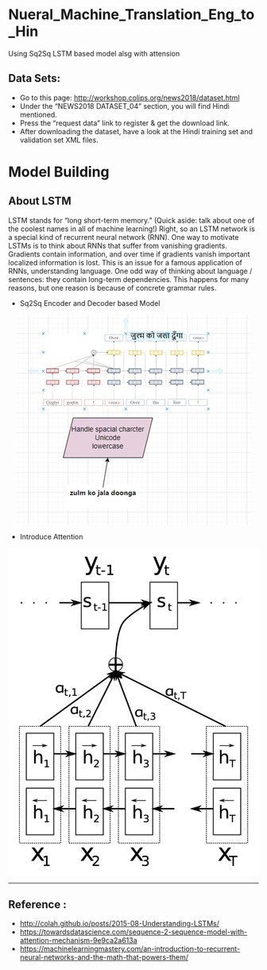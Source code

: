 # Nueral_Machine_Translation_Eng_to_Hin
Using Sq2Sq LSTM based model alsg with attension 

## Data Sets:

- Go to this page: http://workshop.colips.org/news2018/dataset.html
- Under the “NEWS2018 DATASET_04” section, you will find Hindi mentioned.
- Press the “request data” link to register &amp; get the download link.
- After downloading the dataset, have a look at the Hindi training set and validation set XML files.

# Model Building

## About LSTM 
LSTM stands for “long short-term memory.” (Quick aside: talk about one of the coolest names in all of machine learning!) Right, so an LSTM network is a special kind of recurrent neural network (RNN). One way to motivate LSTMs is to think about RNNs that suffer from vanishing gradients. Gradients contain information, and over time if gradients vanish important localized information is lost. This is an issue for a famous application of RNNs, understanding language. One odd way of thinking about language / sentences: they contain long-term dependencies. This happens for many reasons, but one reason is because of concrete grammar rules.


- Sq2Sq Encoder and Decoder based Model

<p align = 'center'>
  <img src = './utils/MLT.jpg' align = 'center'>
</p>

- Introduce Attention 
<p align = 'center'>
  <img src = './utils/bahdanau.png' align = 'center'>
</p>


----

## Reference :
- http://colah.github.io/posts/2015-08-Understanding-LSTMs/
- https://towardsdatascience.com/sequence-2-sequence-model-with-attention-mechanism-9e9ca2a613a
- https://machinelearningmastery.com/an-introduction-to-recurrent-neural-networks-and-the-math-that-powers-them/


